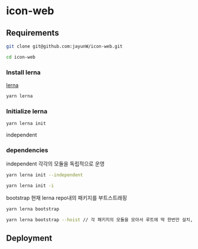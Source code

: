 # icon-web

## Requirements

```sh
git clone git@github.com:jayunW/icon-web.git

cd icon-web
```

### Install lerna

[lerna](https://github.com/lerna/lerna)

```sh
yarn lerna
```

### Initialize lerna
```sh
yarn lerna init
```

independent

### dependencies

independent 각각의 모듈을 독립적으로 운영

```sh
yarn lerna init --independent

yarn lerna init -i
```

bootstrap 현재 lerna repo내의 패키지를 부트스트래핑

```sh
yarn lerna bootstrap

yarn lerna bootstrap --hoist // 각 패키지의 모듈을 모아서 루트에 딱 한번만 설치, 서로 의존하는 로컬 패키지들은 심볼릭 링크를 통해 연결
```

## Deployment

